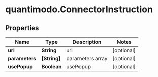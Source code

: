 # quantimodo.ConnectorInstruction

## Properties
Name | Type | Description | Notes
------------ | ------------- | ------------- | -------------
**url** | **String** | url | [optional] 
**parameters** | **[String]** | parameters array | [optional] 
**usePopup** | **Boolean** | usePopup | [optional] 


